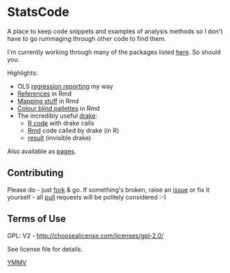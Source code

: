 # StatsCode

A place to keep code snippets and examples of analysis methods so I don't have to go rummaging through other code to find them.

I'm currently working through many of the packages listed [here](http://www.computerworld.com/article/2921176/business-intelligence/great-r-packages-for-data-import-wrangling-visualization.html). So should you.

Highlights:

 * OLS [regression reporting](olsRegressionExample.html) my way
 * [References](ReferencesInRmd.html) in Rmd
 * [Mapping stuff](mapping.html) in Rmd
 * [Colour blind pallettes](cbPalettes.html) in Rmd
 * The incredibly useful [drake](https://ropenscilabs.github.io/drake-manual/):
   * [R code](drake.R) with drake calls
   * [Rmd](drake.Rmd) code called by drake (in R)
   * [result](drake.html) (invisible drake)

Also available as [pages](https://dataknut.github.io/statsCode/).

## Contributing

Please do - just [fork](https://help.github.com/en/articles/fork-a-repo) & go. If something's broken, raise an [issue](https://github.com/dataknut/statsCode/issues) or fix it yourself - all [pull](https://github.com/dataknut/statsCode/pulls) requests will be politely considered :-)

## Terms of Use
GPL: V2 - http://choosealicense.com/licenses/gpl-2.0/

See license file for details.

[YMMV](http://en.wiktionary.org/wiki/YMMV)
